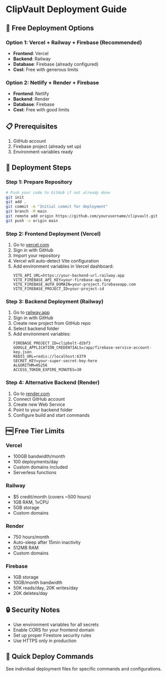 # ClipVault Deployment Guide

## 🚀 Free Deployment Options

### Option 1: Vercel + Railway + Firebase (Recommended)
- **Frontend**: Vercel
- **Backend**: Railway
- **Database**: Firebase (already configured)
- **Cost**: Free with generous limits

### Option 2: Netlify + Render + Firebase
- **Frontend**: Netlify
- **Backend**: Render
- **Database**: Firebase
- **Cost**: Free with good limits

## 📋 Prerequisites

1. GitHub account
2. Firebase project (already set up)
3. Environment variables ready

## 🔧 Deployment Steps

### Step 1: Prepare Repository
```bash
# Push your code to GitHub if not already done
git init
git add .
git commit -m "Initial commit for deployment"
git branch -M main
git remote add origin https://github.com/yourusername/clipvault.git
git push -u origin main
```

### Step 2: Frontend Deployment (Vercel)

1. Go to [vercel.com](https://vercel.com)
2. Sign in with GitHub
3. Import your repository
4. Vercel will auto-detect Vite configuration
5. Add environment variables in Vercel dashboard:
   ```
   VITE_API_URL=https://your-backend-url.railway.app
   VITE_FIREBASE_API_KEY=your-firebase-api-key
   VITE_FIREBASE_AUTH_DOMAIN=your-project.firebaseapp.com
   VITE_FIREBASE_PROJECT_ID=your-project-id
   ```

### Step 3: Backend Deployment (Railway)

1. Go to [railway.app](https://railway.app)
2. Sign in with GitHub
3. Create new project from GitHub repo
4. Select backend folder
5. Add environment variables:
   ```
   FIREBASE_PROJECT_ID=clipbolt-d2bf3
   GOOGLE_APPLICATION_CREDENTIALS=/app/firebase-service-account-key.json
   REDIS_URL=redis://localhost:6379
   SECRET_KEY=your-super-secret-key-here
   ALGORITHM=HS256
   ACCESS_TOKEN_EXPIRE_MINUTES=30
   ```

### Step 4: Alternative Backend (Render)

1. Go to [render.com](https://render.com)
2. Connect GitHub account
3. Create new Web Service
4. Point to your backend folder
5. Configure build and start commands

## 🆓 Free Tier Limits

### Vercel
- 100GB bandwidth/month
- 100 deployments/day
- Custom domains included
- Serverless functions

### Railway
- $5 credit/month (covers ~500 hours)
- 1GB RAM, 1vCPU
- 5GB storage
- Custom domains

### Render
- 750 hours/month
- Auto-sleep after 15min inactivity
- 512MB RAM
- Custom domains

### Firebase
- 1GB storage
- 10GB/month bandwidth
- 50K reads/day, 20K writes/day
- 20K deletes/day

## 🔒 Security Notes

- Use environment variables for all secrets
- Enable CORS for your frontend domain
- Set up proper Firestore security rules
- Use HTTPS only in production

## 🚀 Quick Deploy Commands

See individual deployment files for specific commands and configurations.

